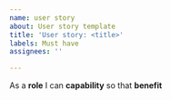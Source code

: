 ```yaml
---
name: user story
about: User story template
title: 'User story: <title>'
labels: Must have
assignees: ''

---
```


As a **role** I can **capability** so that **benefit**
